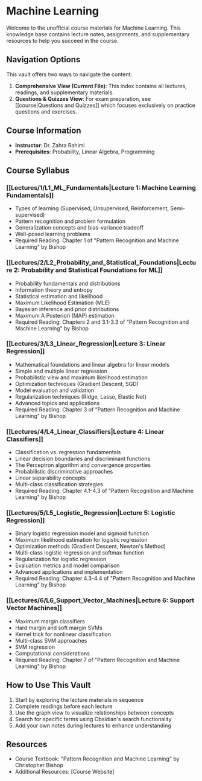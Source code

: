 # Machine Learning

Welcome to the unofficial course materials for Machine Learning. This knowledge base contains lecture notes, assignments, and supplementary resources to help you succeed in the course.

## Navigation Options

This vault offers two ways to navigate the content:
1. **Comprehensive View (Current File)**: This index contains all lectures, readings, and supplementary materials.
2. **Questions & Quizzes View**: For exam preparation, see [[course|Questions and Quizzes]] which focuses exclusively on practice questions and exercises.

## Course Information

- **Instructor**: Dr. Zahra Rahimi
- **Prerequisites**: Probability, Linear Algebra, Programming

## Course Syllabus

### [[Lectures/1/L1_ML_Fundamentals|Lecture 1: Machine Learning Fundamentals]]
- Types of learning (Supervised, Unsupervised, Reinforcement, Semi-supervised)
- Pattern recognition and problem formulation
- Generalization concepts and bias-variance tradeoff
- Well-posed learning problems
- Required Reading: Chapter 1 of "Pattern Recognition and Machine Learning" by Bishop

### [[Lectures/2/L2_Probability_and_Statistical_Foundations|Lecture 2: Probability and Statistical Foundations for ML]]
- Probability fundamentals and distributions
- Information theory and entropy
- Statistical estimation and likelihood
- Maximum Likelihood Estimation (MLE)
- Bayesian inference and prior distributions
- Maximum A Posteriori (MAP) estimation
- Required Reading: Chapters 2 and 3.1-3.3 of "Pattern Recognition and Machine Learning" by Bishop

### [[Lectures/3/L3_Linear_Regression|Lecture 3: Linear Regression]]
- Mathematical foundations and linear algebra for linear models
- Simple and multiple linear regression
- Probabilistic view and maximum likelihood estimation
- Optimization techniques (Gradient Descent, SGD)
- Model evaluation and validation
- Regularization techniques (Ridge, Lasso, Elastic Net)
- Advanced topics and applications
- Required Reading: Chapter 3 of "Pattern Recognition and Machine Learning" by Bishop

### [[Lectures/4/L4_Linear_Classifiers|Lecture 4: Linear Classifiers]]
- Classification vs. regression fundamentals
- Linear decision boundaries and discriminant functions
- The Perceptron algorithm and convergence properties
- Probabilistic discriminative approaches
- Linear separability concepts
- Multi-class classification strategies
- Required Reading: Chapter 4.1-4.3 of "Pattern Recognition and Machine Learning" by Bishop

### [[Lectures/5/L5_Logistic_Regression|Lecture 5: Logistic Regression]]
- Binary logistic regression model and sigmoid function
- Maximum likelihood estimation for logistic regression
- Optimization methods (Gradient Descent, Newton's Method)
- Multi-class logistic regression and softmax function
- Regularization for logistic regression
- Evaluation metrics and model comparison
- Advanced applications and implementation
- Required Reading: Chapter 4.3-4.4 of "Pattern Recognition and Machine Learning" by Bishop

### [[Lectures/6/L6_Support_Vector_Machines|Lecture 6: Support Vector Machines]]
- Maximum margin classifiers
- Hard margin and soft margin SVMs
- Kernel trick for nonlinear classification
- Multi-class SVM approaches
- SVM regression
- Computational considerations
- Required Reading: Chapter 7 of "Pattern Recognition and Machine Learning" by Bishop

## How to Use This Vault

1. Start by exploring the lecture materials in sequence
2. Complete readings before each lecture
3. Use the graph view to visualize relationships between concepts
4. Search for specific terms using Obsidian's search functionality
5. Add your own notes during lectures to enhance understanding

## Resources

- Course Textbook: "Pattern Recognition and Machine Learning" by Christopher Bishop
- Additional Resources: [Course Website]